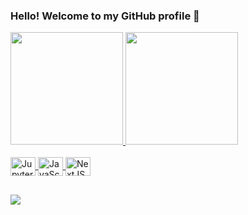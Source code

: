 ### Hello! Welcome to my GitHub profile 👋

<div>
  <a href="https://github.com/AllanCFE">
  <img height="180em" src="https://github-readme-stats-allancfe.vercel.app/api?username=AllanCFE&show_icons=true&theme=dark&include_all_commits=true&count_private=true"/>
  <img height="180em" src="https://github-readme-stats-allancfe.vercel.app/api/top-langs/?username=AllanCFE&layout=compact&langs_count=16&theme=dark&count_private=true"/>
 </div>

<div style="display: inline_block"><br>
  <img align="center" alt="Jupyter" height="30" width="40" src="https://cdn.jsdelivr.net/gh/devicons/devicon/icons/jupyter/jupyter-original-wordmark.svg">
  <img align="center" alt="JavaScript" height="30" width="40" src="https://cdn.jsdelivr.net/gh/devicons/devicon/icons/javascript/javascript-original.svg">
  <img align="center" alt="NextJS" height="30" width="40" src="https://cdn.jsdelivr.net/gh/devicons/devicon/icons/nextjs/nextjs-original-wordmark.svg">

##
<div>  
  <a href="https://www.linkedin.com/in/allan-echeverria/" target="_blank"><img src="https://img.shields.io/badge/-LinkedIn-%230077B5?style=for-the-badge&logo=linkedin&logoColor=white" target="_blank"></a> 
  
</div>

<!--
**AllanCFE/AllanCFE** is a ✨ _special_ ✨ repository because its `README.md` (this file) appears on your GitHub profile.

Here are some ideas to get you started:

- 🔭 I’m currently working on ...
- 🌱 I’m currently learning ...
- 👯 I’m looking to collaborate on ...
- 🤔 I’m looking for help with ...
- 💬 Ask me about ...
- 📫 How to reach me: ...
- 😄 Pronouns: ...
- ⚡ Fun fact: ...
-->
